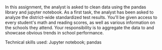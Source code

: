 In this assignment, the analyst is asked to clean data using the pandas library and jupyter notebook. As a first task, the analyst has been asked to analyze the district-wide standardized test results. You'll be given access to every student's math and reading scores, as well as various information on the schools they attend. Your responsibility is to aggregate the data to and showcase obvious trends in school performance.

Technical skills used: Jupyter notebook; pandas
